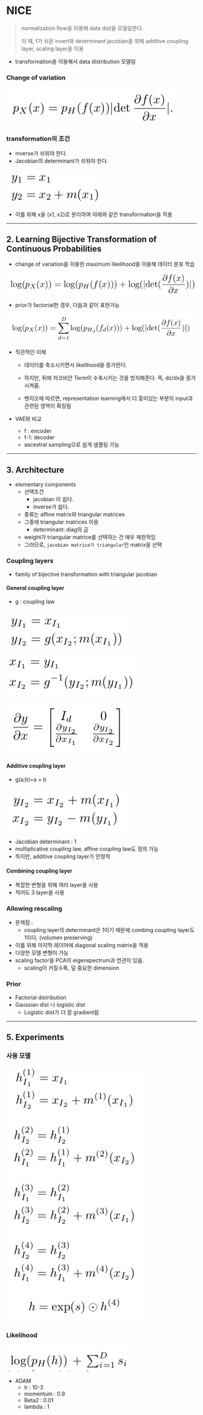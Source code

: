 # NICE

>normalization flow을 이용해 data dist을 모델링한다.
>
>이 때, f가 쉬운 invert와 determinant jacobian을 위해 additive coupling layer, scaling layer을 이용



- transformation을 이용해서 data distribution 모델링



### Change of variation

![](../../images/nice_1.png)



### transformation의 조건

- inverse가 쉬워야 한다.
- Jacobian의 determinant가 쉬워야 한다.

![](../../images/nice_2.png)

- 이를 위해 x을 (x1, x2)로 분리하여 아래와 같은 transformation을 적용



---



## 2. Learning Bijective Transformation of Continuous Probabilities

- change of variation을 이용한 maximum likelihood을 이용해 데이터 분포 학습

![](../../images/nice_3.png)

- prior가 factorial한 경우, 다음과 같이 표현가능

![](../../images/nice_4.png)

- 직관적인 이해

  - 데이터를 축소시키면서 likelihood을 증가한다.
  - 하지만, 뒤에 자코비안 Term이 수축시키는 것을 방지해준다. 즉, dz/dx을 증가 시켜줌.

  - 벤지오에 따르면, representation learning에서 더 흥미있는 부분의 input과 관련된 영역이 확장됨

- VAE와 비교

  - f : encoder
  - f-1: decoder
  - ascestral sampling으로 쉽게 샘플링 가능



---



## 3. Architecture

- elementary components
  - 선택조건
    - jacobian 이 쉽다.
    - inverse가 쉽다.
  - 종류는 affine matrix와 triangular matrices 
  - 그중에 triangular matrices 이용
    - determinant: diag의 곱
  - weight가 triangular matrice를 선택하는 건 매우 제한적임
  - 그러므로, `jacobian matrice가 triangular`인 matrix을 선택 



### Coupling layers

- family of bijective transformation with triangular jacobian



#### General coupling layer

- g : coupling law

![](../../images/nice_5.png)

![](../../images/nice_7.png)

![](../../images/nice_6.png)



#### Additive coupling layer

- g(a;b)=a + b

![](../../images/nice_10.png)

- Jacobian determinant : 1
- multiplicative coupling law, affine coupling law도 정의 가능
- 하지만, additive coupling layer가 안정적



#### Combining coupling layer

- 복잡한 변형을 위해 여러 layer을 사용
- 적어도 3 layer을 사용



### Allowing rescaling

- 문제점 : 
  - coupling layer의 determinant은 1이기 때문에 combing coupling layer도 1이다. (volumen preserving)
- 이를 위해 마지막 레이어에 diagonal scaling matrix을 적용
- 다양한 모델 변형이 가능
- scaling factor을 PCA의 eigenspectrum과 연관이 있음.
  - scaling이 커질수록, 덜 중요한 dimension



### Prior

- Factorial distribution
- Gaussian dist 나 logistic dist
  - Logistic dist가 더 잘 gradient됨



----

## 5. Experiments

### 사용 모델

![](../../images/nice_8.png)

### Likelihood

![](../../images/nice_9.png)

- ADAM
  - lr : 10-3
  - momentum : 0.9
  - Beta2 : 0.01
  - lambda : 1
